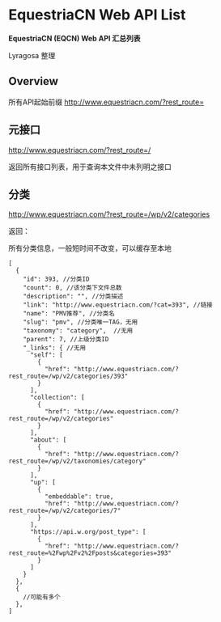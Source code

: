 # EquestriaCN Web API List

**EquestriaCN (EQCN) Web API 汇总列表**

Lyragosa 整理

## Overview

所有API起始前缀 http://www.equestriacn.com/?rest_route=

## 元接口

<http://www.equestriacn.com/?rest_route=/>

返回所有接口列表，用于查询本文件中未列明之接口

## 分类

<http://www.equestriacn.com/?rest_route=/wp/v2/categories>

返回：

所有分类信息，一般短时间不改变，可以缓存至本地

```
[
  {
    "id": 393, //分类ID
    "count": 0, //该分类下文件总数
    "description": "", //分类描述
    "link": "http://www.equestriacn.com/?cat=393", //链接
    "name": "PMV推荐", //分类名
    "slug": "pmv", //分类唯一TAG，无用
    "taxonomy": "category",  //无用
    "parent": 7, //上级分类ID 
    "_links": { //无用
      "self": [
        {
          "href": "http://www.equestriacn.com/?rest_route=/wp/v2/categories/393"
        }
      ],
      "collection": [
        {
          "href": "http://www.equestriacn.com/?rest_route=/wp/v2/categories"
        }
      ],
      "about": [
        {
          "href": "http://www.equestriacn.com/?rest_route=/wp/v2/taxonomies/category"
        }
      ],
      "up": [ 
        {
          "embeddable": true,
          "href": "http://www.equestriacn.com/?rest_route=/wp/v2/categories/7"
        }
      ],
      "https://api.w.org/post_type": [
        {
          "href": "http://www.equestriacn.com/?rest_route=%2Fwp%2Fv2%2Fposts&categories=393"
        }
      ]
    }
  },
  {
    //可能有多个
  },
]
```

